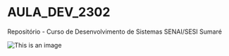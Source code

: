 # AULA_DEV_2302

Repositório - Curso de Desenvolvimento de Sistemas SENAI/SESI Sumaré

![This is an image](https://media.tenor.com/KyQn8EktSfsAAAAC/cassio-guitarra.gif)
